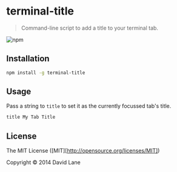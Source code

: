 # terminal-title
> Command-line script to add a title to your terminal tab.

![npm](http://img.shields.io/npm/v/terminal-title.svg)

## Installation
```sh
npm install -g terminal-title
```

## Usage
Pass a string to `title` to set it as the currently focussed tab's title.
```sh
title My Tab Title
```

## License
The MIT License ([MIT][http://opensource.org/licenses/MIT])

Copyright &copy; 2014 David Lane
